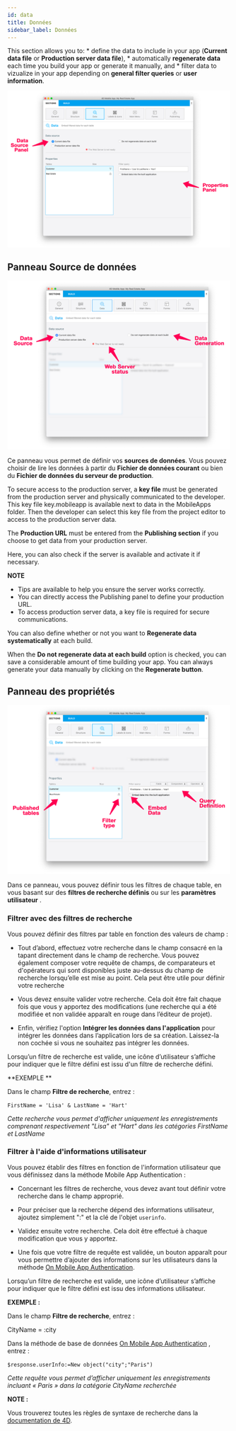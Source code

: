 ```yaml
---
id: data
title: Données
sidebar_label: Données
---
```

This section allows you to: * define the data to include in your app (**Current data file** or **Production server data file**), * automatically **regenerate data** each time you build your app or generate it manually, and * filter data to vizualize in your app depending on **general filter queries** or **user information**.

![Data section](assets/project-editor/Data-tab-4D-for-iOS.png)

## Panneau Source de données

![Data section](assets/project-editor/Data-source-panel-4D-for-iOS.png)

Ce panneau vous permet de définir vos **sources de données**. Vous pouvez choisir de lire les données à partir du **Fichier de données courant** ou bien du **Fichier de données du serveur de production**.

To secure access to the production server, a **key file** must be generated from the production server and physically communicated to the developer. This key file key.mobileapp is available next to data in the MobileApps folder. Then the developer can select this key file from the project editor to access to the production server data.

The **Production URL** must be entered from the **Publishing section** if you choose to get data from your production server.

Here, you can also check if the server is available and activate it if necessary.<div class = "tips"> 

**NOTE**

* Tips are available to help you ensure the server works correctly.
* You can directly access the Publishing panel to define your production URL.
* To access production server data, a key file is required for secure communications.</div> 

You can also define whether or not you want to **Regenerate data systematically** at each build.

When the **Do not regenerate data at each build** option is checked, you can save a considerable amount of time building your app. You can always generate your data manually by clicking on the **Regenerate button**.

## Panneau des propriétés

![Data section](assets/project-editor/Properties-Panel-4D-for-iOS.png)

Dans ce panneau, vous pouvez définir tous les filtres de chaque table, en vous basant sur des **filtres de recherche définis** ou sur les **paramètres utilisateur** .

### Filtrer avec des filtres de recherche

Vous pouvez définir des filtres par table en fonction des valeurs de champ :

* Tout d’abord, effectuez votre recherche dans le champ consacré en la tapant directement dans le champ de recherche. Vous pouvez également composer votre requête de champs, de comparateurs et d'opérateurs qui sont disponibles juste au-dessus du champ de recherche lorsqu’elle est mise au point. Cela peut être utile pour définir votre recherche

* Vous devez ensuite valider votre recherche. Cela doit être fait chaque fois que vous y apportez des modifications (une recherche qui a été modifiée et non validée apparaît en rouge dans l’éditeur de projet).

* Enfin, vérifiez l'option **Intégrer les données dans l'application** pour intégrer les données dans l’application lors de sa création. Laissez-la non cochée si vous ne souhaitez pas intégrer les données.

Lorsqu’un filtre de recherche est valide, une icône d’utilisateur s’affiche pour indiquer que le filtre défini est issu d'un filtre de recherche défini.<div class = "tips"> 

**EXEMPLE **

Dans le champ **Filtre de recherche**, entrez :

    FirstName = 'Lisa' & LastName = 'Hart'

*Cette recherche vous permet d'afficher uniquement les enregistrements comprenant respectivement "Lisa" et "Hart" dans les catégories FirstName et LastName*</div> 

### Filtrer à l'aide d'informations utilisateur

Vous pouvez établir des filtres en fonction de l'information utilisateur que vous définissez dans la méthode Mobile App Authentication :

* Concernant les filtres de recherche, vous devez avant tout définir votre recherche dans le champ approprié.

* Pour préciser que la recherche dépend des informations utilisateur, ajoutez simplement ":" et la clé de l'objet `userinfo`.

* Validez ensuite votre recherche. Cela doit être effectué à chaque modification que vous y apportez.

* Une fois que votre filtre de requête est validée, un bouton apparaît pour vous permettre d’ajouter des informations sur les utilisateurs dans la méthode [On Mobile App Authentication](http://doc.4d.com/4Dv17R3/4D/17-R3/On-Mobile-App-Authentication-database-method.301-3906587.en.html).

Lorsqu’un filtre de recherche est valide, une icône d’utilisateur s’affiche pour indiquer que le filtre défini est issu des informations utilisateur.<div class = "tips"> 

**EXEMPLE :**

Dans le champ **Filtre de recherche**, entrez :

CityName = :city

Dans la méthode de base de données [On Mobile App Authentication](http://doc.4d.com/4Dv17R3/4D/17-R3/On-Mobile-App-Authentication-database-method.301-3906587.en.html) , entrez :

    $response.userInfo:=New object("city";"Paris")

*Cette requête vous permet d’afficher uniquement les enregistrements incluant « Paris » dans la catégorie CityName recherchée*</div> <div class = "tips"> 

**NOTE :**

Vous trouverez toutes les règles de syntaxe de recherche dans la [documentation de 4D](http://livedoc.4d.com/4D-Language-Reference-17-R3/ORDA-DataClass/dataClassquery.301-3907505.en.html).</div>